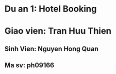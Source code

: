 # Du an 1: Hotel Booking
# Giao vien: Tran Huu Thien
## Sinh Vien: Nguyen Hong Quan
## Ma sv: ph09166
